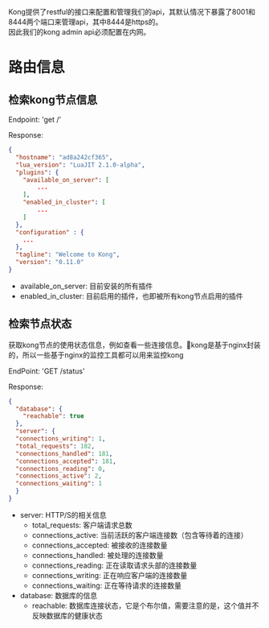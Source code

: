 Kong提供了restful的接口来配置和管理我们的api，其默认情况下暴露了8001和8444两个端口来管理api，其中8444是https的。  
因此我们的kong admin api必须配置在内网。

# 路由信息
## 检索kong节点信息
Endpoint: 'get /'

Response:
```json
{
  "hostname": "ad8a242cf365",
  "lua_version": "LuaJIT 2.1.0-alpha",
  "plugins": {
    "available_on_server": [
        ...
    ],
    "enabled_in_cluster": [
        ...
    ]
  },
  "configuration" : {
    ...
  },
  "tagline": "Welcome to Kong",
  "version": "0.11.0"
}
```
* available_on_server: 目前安装的所有插件
* enabled_in_cluster: 目前启用的插件，也即被所有kong节点启用的插件

## 检索节点状态
获取kong节点的使用状态信息，例如查看一些连接信息。kong是基于nginx封装的，所以一些基于nginx的监控工具都可以用来监控kong

EndPoint: 'GET /status'

Response:
```json
{
  "database": {
    "reachable": true
  },
  "server": {
  "connections_writing": 1,
  "total_requests": 182,
  "connections_handled": 181,
  "connections_accepted": 181,
  "connections_reading": 0,
  "connections_active": 2,
  "connections_waiting": 1
  }
}
```
* server: HTTP/S的相关信息
  * total_requests: 客户端请求总数
  * connections_active: 当前活跃的客户端连接数（包含等待着的连接）
  * connections_accepted: 被接收的连接数量
  * connections_handled: 被处理的连接数量
  * connections_reading: 正在读取请求头部的连接数量
  * connections_writing: 正在响应客户端的连接数量
  * connections_waiting: 正在等待请求的连接数量
* database: 数据库的信息
  * reachable: 数据库连接状态，它是个布尔值，需要注意的是，这个值并不反映数据库的健康状态